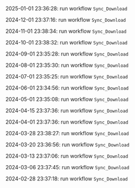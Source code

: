 2025-01-01 23:36:28: run workflow `Sync_Download` 

2024-12-01 23:37:16: run workflow `Sync_Download` 

2024-11-01 23:38:34: run workflow `Sync_Download` 

2024-10-01 23:38:32: run workflow `Sync_Download` 

2024-09-01 23:35:28: run workflow `Sync_Download` 

2024-08-01 23:35:30: run workflow `Sync_Download` 

2024-07-01 23:35:25: run workflow `Sync_Download` 

2024-06-01 23:34:56: run workflow `Sync_Download` 

2024-05-01 23:35:08: run workflow `Sync_Download` 

2024-04-15 23:37:36: run workflow `Sync_Download` 

2024-04-01 23:37:36: run workflow `Sync_Download` 

2024-03-28 23:38:27: run workflow `Sync_Download` 

2024-03-20 23:36:56: run workflow `Sync_Download` 

2024-03-13 23:37:06: run workflow `Sync_Download` 

2024-03-06 23:37:45: run workflow `Sync_Download` 

2024-02-28 23:37:18: run workflow `Sync_Download` 


